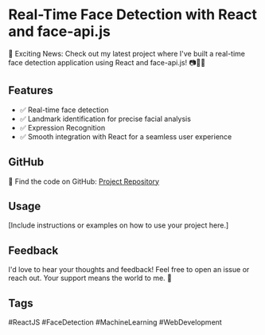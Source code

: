 # Real-Time Face Detection with React and face-api.js

🚀 Exciting News: Check out my latest project where I've built a real-time face detection application using React and face-api.js! 📷👨‍💻

## Features
- ✅ Real-time face detection
- ✅ Landmark identification for precise facial analysis
- ✅ Expression Recognition
- ✅ Smooth integration with React for a seamless user experience

## GitHub
🔗 Find the code on GitHub: [Project Repository](https://lnkd.in/gqMDzD9M)

## Usage
[Include instructions or examples on how to use your project here.]

## Feedback
I'd love to hear your thoughts and feedback! Feel free to open an issue or reach out. Your support means the world to me. 🙏

## Tags
#ReactJS #FaceDetection #MachineLearning #WebDevelopment
